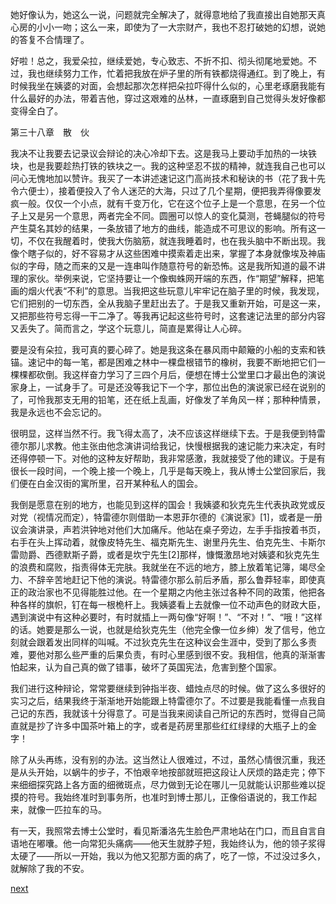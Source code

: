 
她好像认为，她这么一说，问题就完全解决了，就得意地给了我直接出自她那天真心房的小小一吻；这么一来，即使为了一大宗财产，我也不忍打破她的幻想，说她的答复不合情理了。

好啦！总之，我爱朵拉，继续爱她，专心致志、不折不扣、彻头彻尾地爱她。不过，我也继续努力工作，忙着把我放在炉子里的所有铁都烧得通红。到了晚上，有时候我坐在姨婆的对面，会想起那次怎样把朵拉吓得什么似的，心里老琢磨我能有什么最好的办法，带着吉他，穿过这艰难的丛林，一直琢磨到自己觉得头发好像都变得全白了。

第三十八章　散　伙

我决不让我要去记录议会辩论的决心冷却下去。这是我马上要动手加热的一块铁块，也是我要趁热打铁的铁块之一。我的这种坚忍不拔的精神，就连我自己也可以问心无愧地加以赞许。我买了一本讲述速记这门高尚技术和秘诀的书（花了我十先令六便士），接着便投入了令人迷茫的大海，只过了几个星期，便把我弄得像要发疯一般。仅仅一个小点，就有千变万化，它在这个位子上是一个意思，在另一个位子上又是另一个意思，两者完全不同。圆圈可以惊人的变化莫测，苍蝇腿似的符号产生莫名其妙的结果，一条放错了地方的曲线，能造成不可思议的影响。所有这一切，不仅在我醒着时，使我大伤脑筋，就连我睡着时，也在我头脑中不断出现。我像个瞎子似的，好不容易才从这些困难中摸索着走出来，掌握了本身就像埃及神庙似的字母，随之而来的又是一连串叫作随意符号的新恐怖。这是我所知道的最不讲理的家伙。举例来说，它坚持要让一个像蜘蛛网开端的东西，作“期望”解释，把笔画的烟火代表“不利”的意思。当我把这些玩意儿牢牢记在脑子里的时候，我发现，它们把别的一切东西，全从我脑子里赶出去了。于是我又重新开始，可是这一来，又把那些符号忘得一干二净了。等我再记起这些符号时，这套速记法里的部分内容又丢失了。简而言之，学这个玩意儿，简直是累得让人心碎。

要是没有朵拉，我可真的要心碎了。她是我这条在暴风雨中颠簸的小船的支索和铁锚。速记中的每一笔，都是困难之林中一棵盘根错节的橡树，我要不断地把它们一棵棵都砍倒。我这样奋力学习了三四个月后，便想在博士公堂里口才最出色的演说家身上，一试身手了。可是还没等我记下一个字，那位出色的演说家已经在说别的了，可怜我那支无用的铅笔，还在纸上乱画，好像发了羊角风一样；那种种情景，我是永远也不会忘记的。

很明显，这样当然不行。我飞得太高了，决不应该这样继续下去。于是我便到特雷德尔那儿求教。他主张由他念演讲词给我记，快慢根据我的速记能力来决定，有时还得停顿一下。对他的这种友好帮助，我非常感激，我就接受了他的建议。于是有很长一段时间，一个晚上接一个晚上，几乎是每天晚上，我从博士公堂回家后，我们便在白金汉街的寓所里，召开某种私人的国会。

我倒是愿意在别的地方，也能见到这样的国会！我姨婆和狄克先生代表执政党或反对党（视情况而定），特雷德尔则借助一本恩菲尔德的《演说家》[1]，或者是一册议会演讲录，声若洪钟地对他们大加痛斥。他站在桌子旁边，左手手指按着书页，右手在头上挥动着，就像皮特先生、福克斯先生、谢里丹先生、伯克先生、卡斯尔雷勋爵、西德默斯子爵，或者是坎宁先生[2]那样，慷慨激昂地对姨婆和狄克先生的浪费和腐败，指责得体无完肤。我就坐在不远的地方，膝上放着笔记簿，竭尽全力、不辞辛苦地赶记下他的演说。特雷德尔那么前后矛盾，那么鲁莽轻率，即使真正的政治家也不见得能胜过他。在一个星期之内他主张过各种不同的政策，他把各种各样的旗帜，钉在每一根桅杆上。我姨婆看上去就像一位不动声色的财政大臣，遇到演说中有这种必要时，有时就插上一两句像“好啊！”、“不对！”、“哦！”这样的话。她要是那么一说，也就是给狄克先生（他完全像一位乡绅）发了信号，他立刻就会跟着发出同样的叫喊。不过狄克先生在这种议会生涯中，受到了那么多责难，要他对那么些严重的后果负责，有时心里感到很不安。我相信，他真的渐渐害怕起来，认为自己真的做了错事，破坏了英国宪法，危害到整个国家。

我们进行这种辩论，常常要继续到钟指半夜、蜡烛点尽的时候。做了这么多很好的实习之后，结果我终于渐渐地开始能跟上特雷德尔了。不过要是我能看懂一点我自己记的东西，我就该十分得意了。可是当我来阅读自己所记的东西时，觉得自己简直就是抄了许多中国茶叶箱上的字，或者是药房里那些红红绿绿的大瓶子上的金字！

除了从头再练，没有别的办法。这当然让人很难过，不过，虽然心情很沉重，我还是从头开始，以蜗牛的步子，不怕艰辛地按部就班把这段让人厌烦的路走完；停下来细细探究路上各方面的细微斑点，尽力做到无论在哪儿一见就能认识那些难以捉摸的符号。我始终准时到事务所，也准时到博士那儿，正像俗语说的，我工作起来，就像一匹拉车的马。

有一天，我照常去博士公堂时，看见斯潘洛先生脸色严肃地站在门口，而且自言自语地在嘟囔。他一向常犯头痛病——他天生就脖子短，我始终认为，他的领子浆得太硬了——所以一开始，我以为他又犯那方面的病了，吃了一惊，不过没过多久，就解除了我的不安。

[next](page482.md)